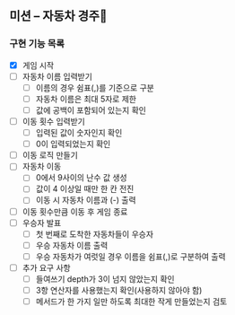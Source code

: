 ## 미션 – 자동차 경주🚗

### 구현 기능 목록

- [x] 게임 시작
- [ ] 자동차 이름 입력받기
    - [ ] 이름의 경우 쉼표(,)를 기준으로 구분
    - [ ] 자동차 이름은 최대 5자로 제한
    - [ ] 값에 공백이 포함되어 있는지 확인
- [ ] 이동 횟수 입력받기
    - [ ] 입력된 값이 숫자인지 확인
    - [ ] 0이 입력되었는지 확인
- [ ] 이동 로직 만들기
- [ ] 자동차 이동
  - [ ] 0에서 9사이의 난수 값 생성
  - [ ] 값이 4 이상일 때만 한 칸 전진
  - [ ] 이동 시 자동차 이름과 (-) 출력
- [ ] 이동 횟수만큼 이동 후 게임 종료
- [ ] 우승자 발표
  - [ ] 첫 번째로 도착한 자동차들이 우승자
  - [ ] 우승 자동차 이름 출력
  - [ ] 우승 자동차가 여럿일 경우 이름을 쉼표(,)로 구분하여 출력
- [ ] 추가 요구 사항
  - [ ] 들여쓰기 depth가 3이 넘지 않았는지 확인
  - [ ] 3항 연산자를 사용했는지 확인(사용하지 않아야 함)
  - [ ] 메서드가 한 가지 일만 하도록 최대한 작게 만들었는지 검토

